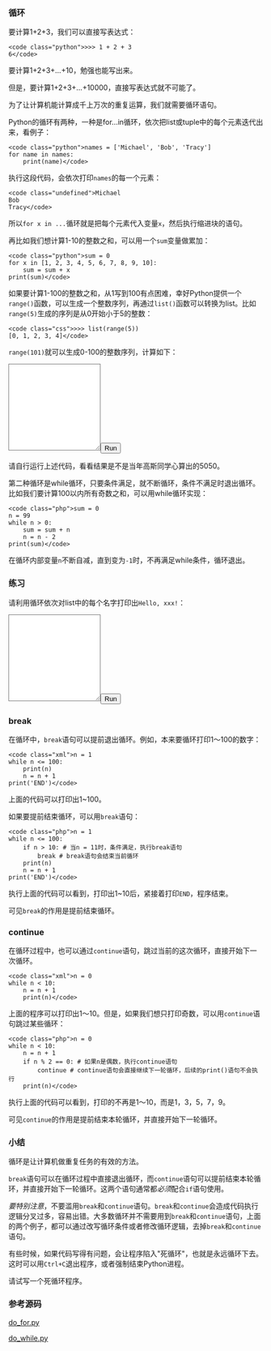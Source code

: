 ### 循环

要计算1+2+3，我们可以直接写表达式：

```
<code class="python">>>> 1 + 2 + 3
6</code>
```

要计算1+2+3+...+10，勉强也能写出来。

但是，要计算1+2+3+...+10000，直接写表达式就不可能了。

为了让计算机能计算成千上万次的重复运算，我们就需要循环语句。

Python的循环有两种，一种是for...in循环，依次把list或tuple中的每个元素迭代出来，看例子：

```
<code class="python">names = ['Michael', 'Bob', 'Tracy']
for name in names:
    print(name)</code>
```

执行这段代码，会依次打印`names`的每一个元素：

```
<code class="undefined">Michael
Bob
Tracy</code>
```

所以`for x in ...`循环就是把每个元素代入变量`x`，然后执行缩进块的语句。

再比如我们想计算1-10的整数之和，可以用一个`sum`变量做累加：

```
<code class="python">sum = 0
for x in [1, 2, 3, 4, 5, 6, 7, 8, 9, 10]:
    sum = sum + x
print(sum)</code>
```

如果要计算1-100的整数之和，从1写到100有点困难，幸好Python提供一个`range()`函数，可以生成一个整数序列，再通过`list()`函数可以转换为list。比如`range(5)`生成的序列是从0开始小于5的整数：

```
<code class="css">>>> list(range(5))
[0, 1, 2, 3, 4]</code>
```

`range(101)`就可以生成0-100的整数序列，计算如下：

<form class="uk-form uk-form-stack uk-margin-top uk-margin-bottom" action="#0">

<textarea id="textarea-online-run-code-1" onkeyup="_mdAdjustTextareaHeight(this)" class="uk-width-1-1 x-codearea" rows="10" style="overflow: scroll; border-top-left-radius: 0; border-top-right-radius: 0;"></textarea><button type="button" onclick="execute_python('online-run-code-1', this)" class="uk-button uk-button-primary" style="margin-top:15px;">Run</button></form>

请自行运行上述代码，看看结果是不是当年高斯同学心算出的5050。

第二种循环是while循环，只要条件满足，就不断循环，条件不满足时退出循环。比如我们要计算100以内所有奇数之和，可以用while循环实现：

```
<code class="php">sum = 0
n = 99
while n > 0:
    sum = sum + n
    n = n - 2
print(sum)</code>
```

在循环内部变量`n`不断自减，直到变为`-1`时，不再满足while条件，循环退出。

### 练习

请利用循环依次对list中的每个名字打印出`Hello, xxx!`：

<form class="uk-form uk-form-stack uk-margin-top uk-margin-bottom" action="#0">

<textarea id="textarea-online-run-code-2" onkeyup="_mdAdjustTextareaHeight(this)" class="uk-width-1-1 x-codearea" rows="10" style="overflow: scroll; border-top-left-radius: 0; border-top-right-radius: 0;"></textarea><button type="button" onclick="execute_python('online-run-code-2', this)" class="uk-button uk-button-primary" style="margin-top:15px;">Run</button></form>

### break

在循环中，`break`语句可以提前退出循环。例如，本来要循环打印1～100的数字：

```
<code class="xml">n = 1
while n <= 100:
    print(n)
    n = n + 1
print('END')</code>
```

上面的代码可以打印出1~100。

如果要提前结束循环，可以用`break`语句：

```
<code class="php">n = 1
while n <= 100:
    if n > 10: # 当n = 11时，条件满足，执行break语句
        break # break语句会结束当前循环
    print(n)
    n = n + 1
print('END')</code>
```

执行上面的代码可以看到，打印出1~10后，紧接着打印`END`，程序结束。

可见`break`的作用是提前结束循环。

### continue

在循环过程中，也可以通过`continue`语句，跳过当前的这次循环，直接开始下一次循环。

```
<code class="xml">n = 0
while n < 10:
    n = n + 1
    print(n)</code>
```

上面的程序可以打印出1～10。但是，如果我们想只打印奇数，可以用`continue`语句跳过某些循环：

```
<code class="php">n = 0
while n < 10:
    n = n + 1
    if n % 2 == 0: # 如果n是偶数，执行continue语句
        continue # continue语句会直接继续下一轮循环，后续的print()语句不会执行
    print(n)</code>
```

执行上面的代码可以看到，打印的不再是1～10，而是1，3，5，7，9。

可见`continue`的作用是提前结束本轮循环，并直接开始下一轮循环。

### 小结

循环是让计算机做重复任务的有效的方法。

`break`语句可以在循环过程中直接退出循环，而`continue`语句可以提前结束本轮循环，并直接开始下一轮循环。这两个语句通常都*必须*配合`if`语句使用。

*要特别注意*，不要滥用`break`和`continue`语句。`break`和`continue`会造成代码执行逻辑分叉过多，容易出错。大多数循环并不需要用到`break`和`continue`语句，上面的两个例子，都可以通过改写循环条件或者修改循环逻辑，去掉`break`和`continue`语句。

有些时候，如果代码写得有问题，会让程序陷入"死循环"，也就是永远循环下去。这时可以用`Ctrl+C`退出程序，或者强制结束Python进程。

请试写一个死循环程序。

### 参考源码

[do_for.py](https://github.com/michaelliao/learn-python3/blob/master/samples/basic/do_for.py)

[do_while.py](https://github.com/michaelliao/learn-python3/blob/master/samples/basic/do_while.py)